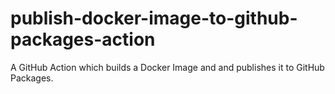 # publish-docker-image-to-github-packages-action
A GitHub Action which builds a Docker Image and and publishes it to GitHub Packages.
